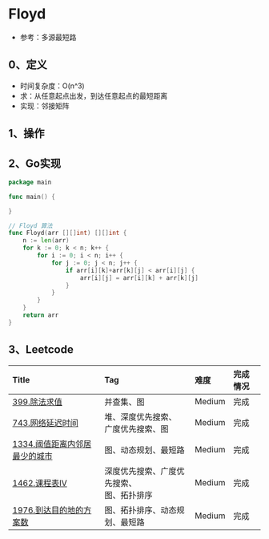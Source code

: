 # Floyd

- 参考：多源最短路

## 0、定义

- 时间复杂度：O(n^3)
- 求：从任意起点出发，到达任意起点的最短距离
- 实现：邻接矩阵

## 1、操作

## 2、Go实现

```go
package main

func main() {

}

// Floyd 算法
func Floyd(arr [][]int) [][]int {
	n := len(arr)
	for k := 0; k < n; k++ {
		for i := 0; i < n; i++ {
			for j := 0; j < n; j++ {
				if arr[i][k]+arr[k][j] < arr[i][j] {
					arr[i][j] = arr[i][k] + arr[k][j]
				}
			}
		}
	}
	return arr
}
```

## 3、Leetcode

| Title                                                                                                                              | Tag                        | 难度     | 完成情况 |
| :------------------------------------------------------------------------------------------------------------------------------------| :----------------------------| :--------| :------|
| [399.除法求值](https://leetcode.cn/problems/evaluate-division/)                                                                    | 并查集、图                      | Medium | 完成   |
| [743.网络延迟时间](https://leetcode.cn/problems/network-delay-time/)                                                                 | 堆、深度优先搜索、<br />广度优先搜索、图    | Medium | 完成   |
| [1334.阈值距离内邻居最少的城市](https://leetcode.cn/problems/find-the-city-with-the-smallest-number-of-neighbors-at-a-threshold-distance/) | 图、动态规划、最短路                 | Medium | 完成   |
| [1462.课程表IV](https://leetcode.cn/problems/course-schedule-iv/)                                                                 | 深度优先搜索、广度优先搜索、<br />图、拓扑排序 | Medium | 完成   |
| [1976.到达目的地的方案数](https://leetcode.cn/problems/number-of-ways-to-arrive-at-destination/)                                        | 图、拓扑排序、动态规划、最短路            | Medium | 完成   |

